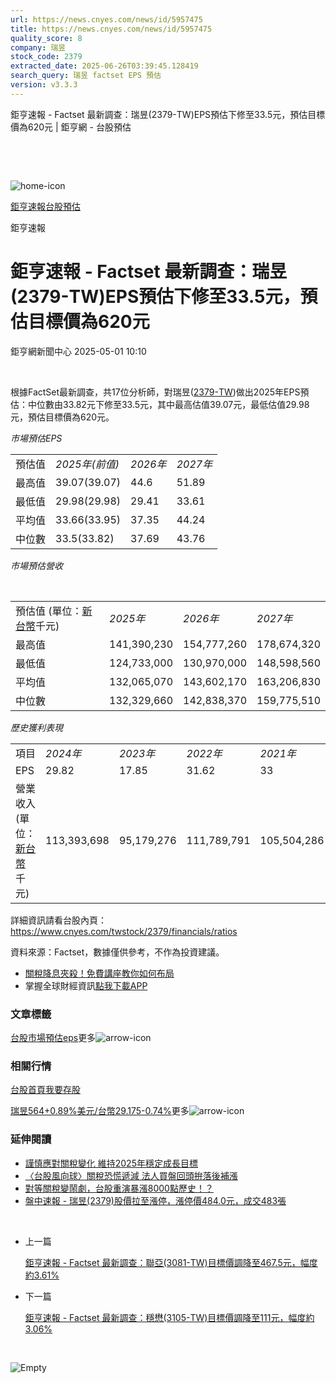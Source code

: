 ```yaml
---
url: https://news.cnyes.com/news/id/5957475
title: https://news.cnyes.com/news/id/5957475
quality_score: 8
company: 瑞昱
stock_code: 2379
extracted_date: 2025-06-26T03:39:45.128419
search_query: 瑞昱 factset EPS 預估
version: v3.3.3
---
```


鉅亨速報 - Factset 最新調查：瑞昱(2379-TW)EPS預估下修至33.5元，預估目標價為620元 | 鉅亨網 - 台股預估

‌

‌

![home-icon](/assets/icons/breadCrumb/symbol-icon-home.svg)

[鉅亨速報](/news/cat/anue_live)[台股預估](/news/cat/tw_forecast)

鉅亨速報

# 鉅亨速報 - Factset 最新調查：瑞昱(2379-TW)EPS預估下修至33.5元，預估目標價為620元

鉅亨網新聞中心 2025-05-01 10:10

‌

根據FactSet最新調查，共17位分析師，對瑞昱([2379-TW](https://www.cnyes.com/twstock/2379))做出2025年EPS預估：中位數由33.82元下修至33.5元，其中最高估值39.07元，最低估值29.98元，預估目標價為620元。

*市場預估EPS*

|  |  |  |  |
| --- | --- | --- | --- |
| 預估值 | *2025年(前值)* | *2026年* | *2027年* |
| 最高值 | 39.07(39.07) | 44.6 | 51.89 |
| 最低值 | 29.98(29.98) | 29.41 | 33.61 |
| 平均值 | 33.66(33.95) | 37.35 | 44.24 |
| 中位數 | 33.5(33.82) | 37.69 | 43.76 |

*市場預估營收*

‌

|  |  |  |  |
| --- | --- | --- | --- |
| 預估值 (單位：[新台幣](https://invest.cnyes.com/forex/detail/usdtwd)千元) | *2025年* | *2026年* | *2027年* |
| 最高值 | 141,390,230 | 154,777,260 | 178,674,320 |
| 最低值 | 124,733,000 | 130,970,000 | 148,598,560 |
| 平均值 | 132,065,070 | 143,602,170 | 163,206,830 |
| 中位數 | 132,329,660 | 142,838,370 | 159,775,510 |

*歷史獲利表現*

|  |  |  |  |  |
| --- | --- | --- | --- | --- |
| 項目 | *2024年* | *2023年* | *2022年* | *2021年* |
| EPS | 29.82 | 17.85 | 31.62 | 33 |
| 營業收入 (單位：[新台幣](https://invest.cnyes.com/forex/detail/usdtwd)千元) | 113,393,698 | 95,179,276 | 111,789,791 | 105,504,286 |

詳細資訊請看台股內頁：  
<https://www.cnyes.com/twstock/2379/financials/ratios>

資料來源：Factset，數據僅供參考，不作為投資建議。

* [關稅降息夾殺！免費講座教你如何布局](https://www.rsc.com.tw/Cnyes_RSC/SeminarBooking2025InvestmentOutlook.aspx?utm_source=anue&utm_medium=usstocks_end)
* 掌握全球財經資訊[點我下載APP](http://www.cnyes.com/app/?utm_source=mweb&utm_medium=HamMenuBanner&utm_campaign=fixed&utm_content=entr)

### 文章標籤

[台股](https://news.cnyes.com/tag/台股 "台股")[市場預估](https://news.cnyes.com/tag/市場預估 "市場預估")[eps](https://news.cnyes.com/tag/eps "eps")更多![arrow-icon](/assets/icons/arrows/arrow-down.svg)

### 相關行情

[台股首頁](https://www.cnyes.com/twstock)[我要存股](https://supr.link/8OHaU)

[瑞昱564+0.89%](https://www.cnyes.com/twstock/2379)[美元/台幣29.175-0.74%](https://invest.cnyes.com/forex/detail/USDTWD)更多![arrow-icon](/assets/icons/arrows/arrow-down.svg)

### 延伸閱讀

* [謹慎應對關稅變化 維持2025年穩定成長目標](/news/id/5939808)
* [〈台股風向球〉關稅恐慌遞減 法人買盤回頭拚落後補漲](/news/id/5951778)
* [對等關稅變鬧劇，台股重演暴漲8000點歷史！？](/news/id/5937265)
* [盤中速報 - 瑞昱(2379)股價拉至漲停，漲停價484.0元，成交483張](/news/id/5933161)

‌

* 上一篇

  [鉅亨速報 - Factset 最新調查：聯亞(3081-TW)目標價調降至467.5元，幅度約3.61%](/news/id/5957852)
* 下一篇

  [鉅亨速報 - Factset 最新調查：穩懋(3105-TW)目標價調降至111元，幅度約3.06%](/news/id/5957438)

‌

![Empty](/assets/icons/skeleton/empty-image.svg)

‌